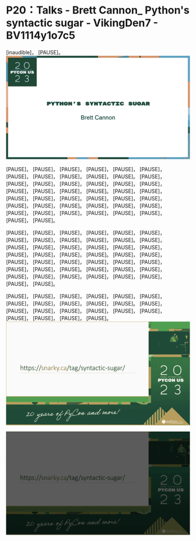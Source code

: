 # P20：Talks - Brett Cannon_ Python's syntactic sugar - VikingDen7 - BV1114y1o7c5

 [inaudible]， [PAUSE]。
![](img/6b0adf760684da4f41732b95905a2534_1.png)

 [PAUSE]， [PAUSE]， [PAUSE]， [PAUSE]， [PAUSE]， [PAUSE]， [PAUSE]， [PAUSE]， [PAUSE]， [PAUSE]， [PAUSE]。 [PAUSE]， [PAUSE]， [PAUSE]， [PAUSE]， [PAUSE]， [PAUSE]， [PAUSE]， [PAUSE]， [PAUSE]， [PAUSE]， [PAUSE]。 [PAUSE]， [PAUSE]， [PAUSE]， [PAUSE]， [PAUSE]， [PAUSE]， [PAUSE]， [PAUSE]， [PAUSE]， [PAUSE]， [PAUSE]。 [PAUSE]， [PAUSE]， [PAUSE]， [PAUSE]， [PAUSE]， [PAUSE]， [PAUSE]， [PAUSE]， [PAUSE]， [PAUSE]， [PAUSE]。

 [PAUSE]， [PAUSE]， [PAUSE]， [PAUSE]， [PAUSE]， [PAUSE]， [PAUSE]， [PAUSE]， [PAUSE]， [PAUSE]， [PAUSE]。 [PAUSE]， [PAUSE]， [PAUSE]， [PAUSE]， [PAUSE]， [PAUSE]， [PAUSE]， [PAUSE]， [PAUSE]， [PAUSE]， [PAUSE]。 [PAUSE]， [PAUSE]， [PAUSE]， [PAUSE]， [PAUSE]， [PAUSE]， [PAUSE]， [PAUSE]， [PAUSE]， [PAUSE]， [PAUSE]。 [PAUSE]， [PAUSE]， [PAUSE]， [PAUSE]， [PAUSE]， [PAUSE]， [PAUSE]， [PAUSE]， [PAUSE]， [PAUSE]， [PAUSE]。

 [PAUSE]， [PAUSE]， [PAUSE]， [PAUSE]， [PAUSE]， [PAUSE]， [PAUSE]， [PAUSE]， [PAUSE]， [PAUSE]， [PAUSE]。 [PAUSE]， [PAUSE]， [PAUSE]， [PAUSE]， [PAUSE]， [PAUSE]， [PAUSE]， [PAUSE]， [PAUSE]， [PAUSE]， [PAUSE]。
![](img/6b0adf760684da4f41732b95905a2534_3.png)

![](img/6b0adf760684da4f41732b95905a2534_4.png)